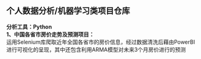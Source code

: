 ## 个人数据分析/机器学习类项目仓库  
**分析工具：Python**  
**1、中国各省市房价走势及预测项目：**  
运用Selenium库爬取近年全国各省市的房价信息，经过数据清洗后藉由PowerBI进行可视化的呈现，其中还包含利用ARMA模型对未来3个月房价进行的预测  


